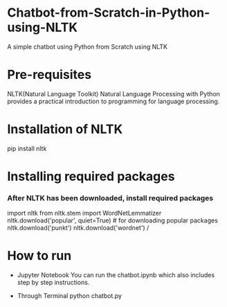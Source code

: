 # Chatbot-from-Scratch-in-Python-using-NLTK
A simple chatbot using Python from Scratch using NLTK

# Pre-requisites
NLTK(Natural Language Toolkit)
Natural Language Processing with Python provides a practical introduction to programming for language processing.

# Installation of NLTK
pip install nltk

# Installing required packages
### After NLTK has been downloaded, install required packages

import nltk
from nltk.stem import WordNetLemmatizer
nltk.download('popular', quiet=True) # for downloading popular packages
nltk.download('punkt') 
nltk.download('wordnet') /

# How to run
- Jupyter Notebook
You can run the chatbot.ipynb which also includes step by step instructions.

- Through Terminal
python chatbot.py
